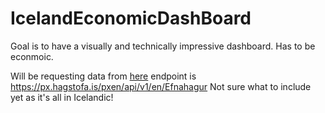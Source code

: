 # IcelandEconomicDashBoard

Goal is to have a visually and technically impressive dashboard.
Has to be econmoic.

Will be requesting data from [here](https://px.hagstofa.is/pxen/pxweb/en/Efnahagur/)
endpoint is https://px.hagstofa.is/pxen/api/v1/en/Efnahagur
Not sure what to include yet as it's all in Icelandic!